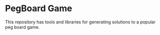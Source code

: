 # PegBoard Game

This repository has tools and libraries for generating solutions to a popular peg board game.
